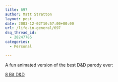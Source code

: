 ```yaml
---
title: 697
author: Matt Stratton
layout: post
date: 2003-12-02T10:57:00+00:00
url: /life-in-general/697
dsq_thread_id:
  - 28247785
categories:
  - Personal

---
```

A fun animated version of the best D&D parody ever:

[8 Bit D&D][1]

 [1]: https://www.cybermoonstudios.com/8bitDandD.html